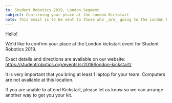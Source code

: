 ```yaml
---
to: Student Robotics 2019, London Segment
subject: Confirming your place at the London Kickstart
note: This email is to be sent to those who _are_ going to the London kickstart.
---
```


Hello!

We'd like to confirm your place at the London kickstart event for Student Robotics 2019.

Exact details and directions are available on our website: https://studentrobotics.org/events/sr2019/london-kickstart/

It is very important that you bring at least 1 laptop for your team. Computers are not available at this location.

If you are unable to attend Kickstart, please let us know so we can arrange another way to get you your kit.
